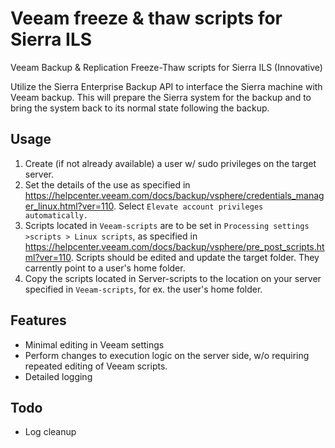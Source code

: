 # Veeam freeze & thaw scripts for Sierra ILS
Veeam Backup &amp; Replication Freeze-Thaw scripts for Sierra ILS (Innovative)



Utilize the Sierra Enterprise Backup API to interface the Sierra machine with Veeam backup. This will prepare the Sierra system for the backup and to bring the system back to its normal state following the backup.

## Usage

1. Create (if not already available) a user w/ sudo privileges on the target server.
2. Set the details of the use as specified in https://helpcenter.veeam.com/docs/backup/vsphere/credentials_manager_linux.html?ver=110. Select `Elevate account privileges automatically.`
3. Scripts located in `Veeam-scripts` are to be set in `Processing settings >scripts > Linux scripts`, as specified in https://helpcenter.veeam.com/docs/backup/vsphere/pre_post_scripts.html?ver=110. Scripts should be edited and update the target folder. They carrently point to a user's home folder.
4. Copy the scripts located in Server-scripts to the location on your server specified in `Veeam-scripts`, for ex. the user's home folder.



## Features

- Minimal editing in Veeam settings
- Perform changes to execution logic on the server side, w/o requiring repeated editing of Veeam scripts.
- Detailed logging

## Todo
- Log cleanup
